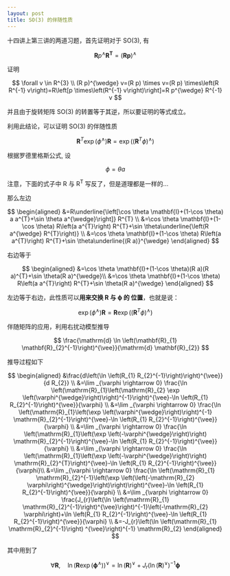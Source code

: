 ```yaml
---
layout: post
title: SO(3) 的伴随性质
---
```


十四讲上第三讲的两道习题，首先证明对于 SO(3), 有

$$
\mathbf{R} p^{\wedge} \mathbf{R^{T}} = (\mathbf{R p})^\wedge
$$

证明

$$
\forall v \in R^{3} \\
(R p)^{\wedge} v=(R p) \times v=(R p) \times\left(R R^{-1} v\right)=R\left[p \times\left(R^{-1} v\right)\right]=R p^{\wedge} R^{-1} v
$$

并且由于旋转矩阵 SO(3) 的转置等于其逆，所以要证明的等式成立。

利用此结论，可以证明 SO(3) 的伴随性质

$$
\mathbf{R}^{T} \exp \left(\phi^{\wedge}\right) \mathbf{R}=\exp \left(\left(\mathbf{R}^{T} \phi\right)^{\wedge}\right)
$$

根据罗德里格斯公式, 设

$$
\phi =\theta a
$$

注意，下面的式子中 R 与 R<sup>T</sup> 写反了，但是道理都是一样的...

那么左边

$$
\begin{aligned}
&=R\underline{\left[\cos \theta \mathbf{I}+(1-\cos \theta) a a^{T}+\sin \theta a^{\wedge}\right]} R^{T} \\
&=\cos \theta \mathbf{I}+(1-\cos \theta) R\left(a a^{T}\right) R^{T}+\sin \theta\underline{\left(R a^{\wedge} R^{T}\right)} \\
&=\cos \theta \mathbf{I}+(1-\cos \theta) R\left(a a^{T}\right) R^{T}+\sin \theta\underline{(R a)}^{\wedge}
\end{aligned}
$$

右边等于

$$
\begin{aligned}
&=\cos \theta \mathbf{I}+(1-\cos \theta)(R a)(R a)^{T}+\sin \theta(R a)^{\wedge}\\
&=\cos \theta \mathbf{I}+(1-\cos \theta) R\left(a a^{T}\right) R^{T}+\sin \theta(R a)^{\wedge}  
\end{aligned}
$$



左边等于右边，此性质可以**用来交换 R 与 ϕ 的 位置**，也就是说：

$$
\exp \left(\phi^{\wedge}\right) \mathbf{R}= \mathbf{R}\exp \left(\left(\mathbf{R}^{T} \phi\right)^{\wedge}\right)
$$

伴随矩阵的应用，利用右扰动模型推导

$$
\frac{\mathrm{d} \ln \left(\mathbf{R}_{1} \mathbf{R}_{2}^{-1}\right)^{\vee}}{\mathrm{d} \mathbf{R}_{2}}
$$

推导过程如下

$$
\begin{aligned}
&\frac{d\left(\ln \left(R_{1} R_{2}^{-1}\right)\right)^{\vee}}{d R_{2}} \\
&=\lim _{\varphi \rightarrow 0} \frac{\ln \left(\mathrm{R}_{1}\left(\mathrm{R}_{2} \exp \left(\varphi^{\wedge}\right)\right)^{-1}\right)^{\vee}-\ln \left(R_{1} R_{2}^{-1}\right)^{\vee}}{\varphi} \\
&=\lim _{\varphi \rightarrow 0} \frac{\ln \left(\mathrm{R}_{1}\left(\exp \left(\varphi^{\wedge}\right)\right)^{-1} \mathrm{R}_{2}^{-1}\right)^{\vee}-\ln \left(R_{1} R_{2}^{-1}\right)^{\vee}}{\varphi} \\
&=\lim _{\varphi \rightarrow 0} \frac{\ln \left(\mathrm{R}_{1}\left(\exp \left(-\varphi^{\wedge}\right)\right) \mathrm{R}_{2}^{-1}\right)^{\vee}-\ln \left(R_{1} R_{2}^{-1}\right)^{\vee}}{\varphi} \\
&=\lim _{\varphi \rightarrow 0} \frac{\ln \left(\mathrm{R}_{1}\left(\exp \left(-\varphi^{\wedge}\right)\right) \mathrm{R}_{2}^{T}\right)^{\vee}-\ln \left(R_{1} R_{2}^{-1}\right)^{\vee}}{\varphi}\\
&=\lim _{\varphi \rightarrow 0} \frac{\ln \left(\mathrm{R}_{1} \mathrm{R}_{2}^{-1}\left(\exp \left(\left(-\mathrm{R}_{2} \varphi\right)^{\wedge}\right)\right)\right)^{\vee}-\ln \left(R_{1} R_{2}^{-1}\right)^{\vee}}{\varphi} \\
&=\lim _{\varphi \rightarrow 0} \frac{J_{r}\left(\ln \left(\mathrm{R}_{1} \mathrm{R}_{2}^{-1}\right)^{\vee}\right)^{-1}\left(-\mathrm{R}_{2} \varphi\right)+\ln \left(R_{1} R_{2}^{-1}\right)^{\vee}-\ln \left(R_{1} R_{2}^{-1}\right)^{\vee}}{\varphi} \\
&=-J_{r}\left(\ln \left(\mathrm{R}_{1} \mathrm{R}_{2}^{-1}\right) ^{\vee}\right)^{-1} \mathrm{R}_{2}  
\end{aligned}
$$

其中用到了

$$
\forall \mathbf{R}, \quad
\ln \left(\mathbf{R} \exp \left(\boldsymbol{\phi}^{\wedge}\right)\right)^{\vee}=\ln (\mathbf{R})^{\vee}+J_{r} (\ln(\mathbf{R})^{\vee})^{-1} \boldsymbol{\phi} 
$$

